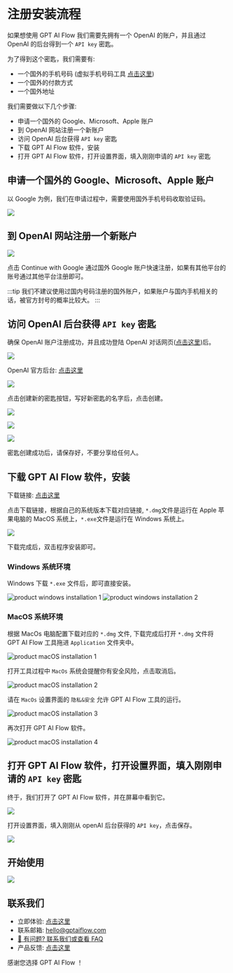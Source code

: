 # 注册安装流程

如果想使用 GPT AI Flow 我们需要先拥有一个 OpenAI 的账户，并且通过 OpenAI 的后台得到一个 `API key` 密匙。

为了得到这个密匙，我们需要有:

- 一个国外的手机号码 (虚拟手机号码工具 [点击这里](https://sms-activate.org/))
- 一个国外的付款方式
- 一个国外地址

我们需要做以下几个步骤:

- 申请一个国外的 Google、Microsoft、Apple 账户
- 到 OpenAI 网站注册一个新账户
- 访问 OpenAI 后台获得 `API key` 密匙
- 下载 GPT AI Flow 软件，安装
- 打开 GPT AI Flow 软件，打开设置界面，填入刚刚申请的 `API key` 密匙

## 申请一个国外的 Google、Microsoft、Apple 账户

以 Google 为例，我们在申请过程中，需要使用国外手机号码收取验证码。

![](./img/3-registration-process/2023-08-06-img-1-google-singup.png)

## 到 OpenAI 网站注册一个新账户

![](img/3-registration-process/2023-08-06-img-2-openai-signup.png)

点击 Continue with Google 通过国外 Google 账户快速注册，如果有其他平台的账号通过其他平台注册即可。

:::tip
我们不建议使用过国内号码注册的国外账户，如果账户与国内手机相关的话，被官方封号的概率比较大。
:::

## 访问 OpenAI 后台获得 `API key` 密匙

确保 OpenAI 账户注册成功，并且成功登陆 OpenAI 对话网页([点击这里](https://chat.openai.com/))后。

![](./img/3-registration-process/2023-08-06-img-3-openai-chat-interface.png)

OpenAI 官方后台: [点击这里](https://platform.openai.com/)

![](./img/3-registration-process/2023-08-06-img-4-openai-platform.png)

点击创建新的密匙按钮，写好新密匙的名字后，点击创建。

![](./img/3-registration-process/2023-08-06-img-5-openai-platform-api-keys.png)

![](./img/3-registration-process/2023-08-06-img-6-openai-platform-api-keys-2.png)

![](./img/3-registration-process/2023-08-06-img-7-openai-platform-api-keys-3.png)

密匙创建成功后，请保存好，不要分享给任何人。

## 下载 GPT AI Flow 软件，安装

下载链接: [点击这里](/download)

点击下载链接，根据自己的系统版本下载对应链接, `*.dmg`文件是运行在 Apple 苹果电脑的 MacOS 系统上，`*.exe`文件是运行在 Windows 系统上。

![](./img/3-registration-process/2023-08-06-img-8-gpt-ai-flow-releases.png)

下载完成后，双击程序安装即可。

### Windows 系统环境

Windows 下载 `*.exe` 文件后，即可直接安装。

![product windows installation 1](./img/3-registration-process/2023-08-06-img-9-installation-for-windows-1.png)
![product windows installation 2](./img/3-registration-process/2023-08-06-img-10-installation-for-windows-2.png)

### MacOS 系统环境

根据 MacOs 电脑配置下载对应的 `*.dmg` 文件, 下载完成后打开 `*.dmg` 文件将 GPT AI Flow 工具拖进 `Application` 文件夹中。

![product macOS installation 1](./img/3-registration-process/2023-08-06-img-11-installation-for-macOs-1.png)

打开工具过程中 `MacOs` 系统会提醒你有安全风险，点击取消后。

![product macOS installation 2](./img/3-registration-process/2023-08-06-img-12-installation-for-macOs-2.png)

请在 `MacOs` 设置界面的 `隐私&安全` 允许 GPT AI Flow 工具的运行。

![product macOS installation 3](./img/3-registration-process/2023-08-06-img-13-installation-for-macOs-3.png)

再次打开 GPT AI Flow 软件。

![product macOS installation 4](./img/3-registration-process/2023-08-06-img-14-installation-for-macOs-4.png)

## 打开 GPT AI Flow 软件，打开设置界面，填入刚刚申请的 `API key` 密匙

终于，我们打开了 GPT AI Flow 软件，并在屏幕中看到它。

![](./img/3-registration-process/2023-08-06-img-15-gpt-ai-flow-interface.png)

打开设置界面，填入刚刚从 openAI 后台获得的 `API key`，点击保存。

![](./img/3-registration-process/2023-08-06-img-16-gpt-ai-flow-settings-for-api-key.png)

## 开始使用

![](./img/3-registration-process/2023-08-06-img-17-gpt-ai-flow-show.gif)

## 联系我们

- 立即体验: [点击这里](/download)
- 联系邮箱: hello@gptaiflow.com
- [💬 有问题? 联系我们或查看 FAQ](../2-proudct/5-faq.md)
- 产品反馈: [点击这里](https://wj.qq.com/s2/12214642/c9c6)

感谢您选择 GPT AI Flow ！
